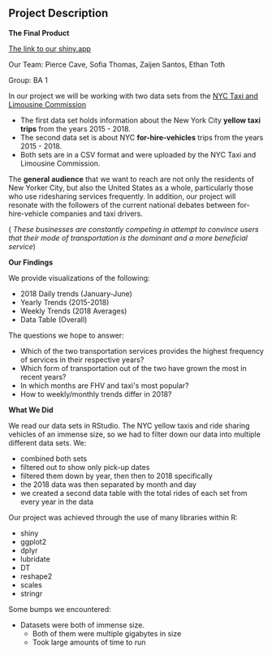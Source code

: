 ## Project Description

**The Final Product**

[The link to our shiny.app](https://piercecave.shinyapps.io/Ridesharing_vs_Taxi_NYC/)

Our Team: Pierce Cave, Sofia Thomas, Zaijen Santos, Ethan Toth

Group: BA 1

In our project we will be working with two data sets from the [NYC Taxi and Limousine Commission](http://www.nyc.gov/html/tlc/html/about/trip_record_data.shtml)

- The first data set holds information about the New York City **yellow taxi trips** from the years 2015 - 2018.
- The second data set is about NYC **for-hire-vehicles** trips from the years 2015 - 2018.
- Both sets are in a CSV format and were uploaded by the NYC Taxi and Limousine Commission.

The **general audience** that we want to reach are not only the residents of New Yorker City, but also the United States as a whole, particularly those who use ridesharing services frequently. In addition, our project will resonate with the followers of the current national debates between for-hire-vehicle companies and taxi drivers.

( _These businesses are constantly competing in attempt to convince users that their mode of transportation is the dominant and a more beneficial service_)

**Our Findings**

We provide visualizations of the following:

- 2018 Daily trends (January-June)
- Yearly Trends (2015-2018)
- Weekly Trends (2018 Averages)
- Data Table (Overall)

The questions we hope to answer:
- Which of the two transportation services provides the highest frequency of services in their respective years?
- Which form of transportation out of the two have grown the most in recent years?
- In which months are FHV and taxi's most popular?
- How to weekly/monthly trends differ in 2018?

**What We Did**

We read our data sets in RStudio. The NYC yellow taxis and ride sharing vehicles of
an immense size, so we had to filter down our data into multiple different data sets.
We:
- combined both sets
- filtered out to show only pick-up dates
- filtered them down by year, then then to 2018 specifically
- the 2018 data was then separated by month and day
- we created a second data table with the total rides of each set from every year
in the data

Our project was achieved through the use of many libraries within R:
- shiny
- ggplot2
- dplyr
- lubridate
- DT
- reshape2
- scales
- stringr

Some bumps we encountered:
- Datasets were both of immense size.
  - Both of them were multiple gigabytes in size
  - Took large amounts of time to run

